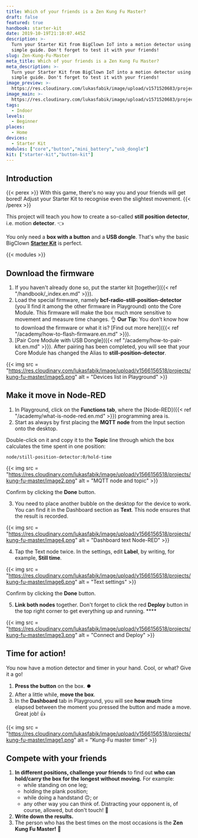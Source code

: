 ```yaml
---
title: Which of your friends is a Zen Kung Fu Master?
draft: false
featured: true
handbook: starter-kit
date: 2019-10-19T21:10:07.445Z
description: >-
  Turn your Starter Kit from BigClown IoT into a motion detector using this
  simple guide. Don't forget to test it with your friends!
slug: Zen-Kung-Fu-Master
meta_title: Which of your friends is a Zen Kung Fu Master?
meta_description: >-
  Turn your Starter Kit from BigClown IoT into a motion detector using this
  simple guide. Don't forget to test it with your friends!
image_preview: >-
  https://res.cloudinary.com/lukasfabik/image/upload/v1571520683/projects/kung-fu-master/11-ilustrace-chlapec-v-pozici-stromu.png
image_main: >-
  https://res.cloudinary.com/lukasfabik/image/upload/v1571520683/projects/kung-fu-master/11-ilustrace-chlapec-v-pozici-stromu.png
tags:
  - Indoor
levels:
  - Beginner
places:
  - Home
devices:
  - Starter Kit
modules: ["core","button","mini_battery","usb_dongle"]
kit: ["starter-kit","button-kit"]
---
```

## Introduction

{{< perex >}}
With this game, there's no way you and your friends will get bored! Adjust your Starter Kit to recognise even the slightest movement.
{{< /perex >}}

This project will teach you how to create a so-called **still position detector**, i.e. motion **detector**. 👈

You only need a **box with a button** and a **USB dongle**.  That's why the basic BigClown [**Starter Kit**](https://shop.bigclown.com/starter-kit/) is perfect.

{{< modules >}}

## Download the firmware

1. If you haven't already done so, put the starter kit [together]({{< ref "/handbook/_index.en.md" >}}).
2. Load the special firmware, namely **bcf-radio-still-position-detector** (you´ll find it among the other firmware in Playground) onto the Core Module. This firmware will make the box much more sensitive to movement and measure time changes. 👌
   **Our Tip:** You don’t know how to download the firmware or what it is? [Find out more here]({{< ref "/academy/how-to-flash-firmware.en.md" >}}).
3. [Pair Core Module with USB Dongle]({{< ref "/academy/how-to-pair-kit.en.md" >}}). After pairing has been completed, you will see that your Core Module has changed the Alias to **still-position-detector**.

{{< img src = "https://res.cloudinary.com/lukasfabik/image/upload/v1566156518/projects/kung-fu-master/image5.png" alt = "Devices list in Playground" >}}

## Make it move in Node-RED

1. In Playground, click on the **Functions tab**, where the [Node-RED]({{< ref "/academy/what-is-node-red.en.md" >}}) programming area is.
2. Start as always by first placing the **MQTT** **node** from the Input section onto the desktop.

Double-click on it and copy it to the **Topic** line through which the box calculates the time spent in one position:

```
node/still-position-detector:0/hold-time
```

{{< img src = "https://res.cloudinary.com/lukasfabik/image/upload/v1566156518/projects/kung-fu-master/image2.png" alt = "MQTT node and topic" >}}

Confirm by clicking the **Done** button.

3. You need to place another bubble on the desktop for the device to work. You can find it in the Dashboard section as **Text**. This node ensures that the result is recorded.

{{< img src = "https://res.cloudinary.com/lukasfabik/image/upload/v1566156518/projects/kung-fu-master/image4.png" alt = "Dashboard text Node-RED" >}}

4. Tap the Text node twice. In the settings, edit **Label**, by writing, for example, **Still time**.

{{< img src = "https://res.cloudinary.com/lukasfabik/image/upload/v1566156518/projects/kung-fu-master/image6.png" alt = "Text settings" >}}

Confirm by clicking the **Done** button.

5. **Link both nodes** together. Don't forget to click the red **Deploy** button in the top right corner to get everything up and running. ****

{{< img src = "https://res.cloudinary.com/lukasfabik/image/upload/v1566156518/projects/kung-fu-master/image3.png" alt = "Connect and Deploy" >}}

## Time for action!

You now have a motion detector and timer in your hand. Cool, or what? Give it a go!

1. **Press the button** on the box. **⏺️**
2. After a little while, **move the box**.
3. In the **Dashboard** tab in Playground, you will see **how much** time elapsed between the moment you pressed the button and made a move. Great job! 👍

{{< img src = "https://res.cloudinary.com/lukasfabik/image/upload/v1566156518/projects/kung-fu-master/image1.png" alt = "Kung-Fu master timer" >}}

## Compete with your friends

1. **In different positions, challenge your friends** to find out **who can hold/carry the box for the longest without moving.** For example:
   * while standing on one leg;
   * holding the plank position;
   * while doing a handstand 🙃; or
   * any other way you can think of.
   Distracting your opponent is, of course, allowed, but don't touch! 🤡
2. **Write down the results.**
3. The person who has the best times on the most occasions is the **Zen Kung Fu Master!** 🙇
